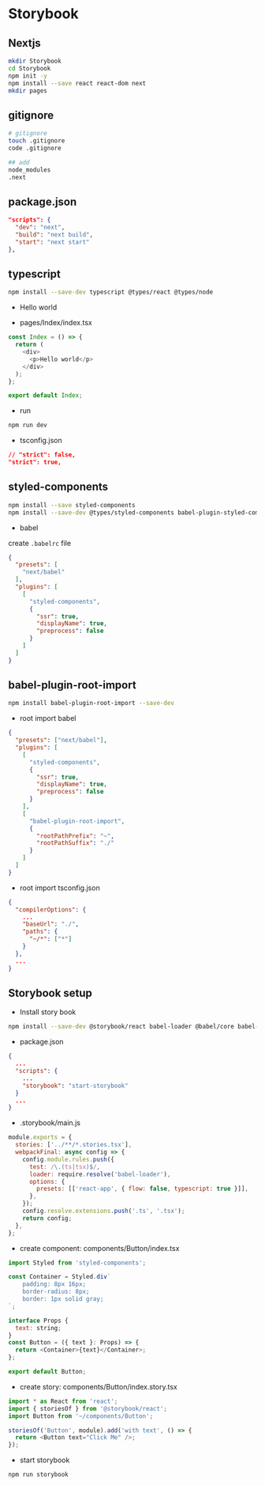 # Storybook

## Nextjs

```bash
mkdir Storybook
cd Storybook
npm init -y
npm install --save react react-dom next
mkdir pages
```

## gitignore

```bash
# gitignore
touch .gitignore
code .gitignore

## add
node_modules
.next
```

## package.json

```json
"scripts": {
  "dev": "next",
  "build": "next build",
  "start": "next start"
},
```

## typescript

```bash
npm install --save-dev typescript @types/react @types/node
```

- Hello world

- pages/Index/index.tsx

```js
const Index = () => {
  return (
    <div>
      <p>Hello world</p>
    </div>
  );
};

export default Index;
```

- run

```bash
npm run dev
```

- tsconfig.json

```json
// "strict": false,
"strict": true,
```

## styled-components

```bash
npm install --save styled-components
npm install --save-dev @types/styled-components babel-plugin-styled-components
```

- babel

create `.babelrc` file

```json
{
  "presets": [
    "next/babel"
  ],
  "plugins": [
    [
      "styled-components",
      {
        "ssr": true,
        "displayName": true,
        "preprocess": false
      }
    ]
  ]
}
```

## babel-plugin-root-import

```bash
npm install babel-plugin-root-import --save-dev
```

- root import babel

```json
{
  "presets": ["next/babel"],
  "plugins": [
    [
      "styled-components",
      {
        "ssr": true,
        "displayName": true,
        "preprocess": false
      }
    ],
    [
      "babel-plugin-root-import",
      {
        "rootPathPrefix": "~",
        "rootPathSuffix": "./"
      }
    ]
  ]
}
```

- root import tsconfig.json

```json
{
  "compilerOptions": {
    ...
    "baseUrl": "./",
    "paths": {
      "~/*": ["*"]
    }
  },
  ...
}
```

## Storybook setup

- Install story book

```bash
npm install --save-dev @storybook/react babel-loader @babel/core babel-preset-react-app
```

- package.json

```json
{
  ...
  "scripts": {
    ...
    "storybook": "start-storybook"
  }
  ...
}
```

- .storybook/main.js

```js
module.exports = {
  stories: ['../**/*.stories.tsx'],
  webpackFinal: async config => {
    config.module.rules.push({
      test: /\.(ts|tsx)$/,
      loader: require.resolve('babel-loader'),
      options: {
        presets: [['react-app', { flow: false, typescript: true }]],
      },
    });
    config.resolve.extensions.push('.ts', '.tsx');
    return config;
  },
};
```

- create component: components/Button/index.tsx

```js
import Styled from 'styled-components';

const Container = Styled.div`
    padding: 8px 16px;
    border-radius: 8px;
    border: 1px solid gray;
`;

interface Props {
  text: string;
}
const Button = ({ text }: Props) => {
  return <Container>{text}</Container>;
};

export default Button;
```

- create story: components/Button/index.story.tsx

```js
import * as React from 'react';
import { storiesOf } from '@storybook/react';
import Button from '~/components/Button';

storiesOf('Button', module).add('with text', () => {
  return <Button text="Click Me" />;
});
```

- start storybook

```bash
npm run storybook
```
